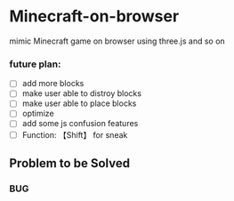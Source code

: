 # Minecraft-on-browser
mimic Minecraft game on browser using three.js and so on

### future plan:
- [ ] add more blocks
- [ ] make user able to distroy blocks
- [ ] make user able to place blocks
- [ ] optimize
- [ ] add some js confusion features
- [ ] Function: 【Shift】 for sneak

## Problem to be Solved
### BUG




